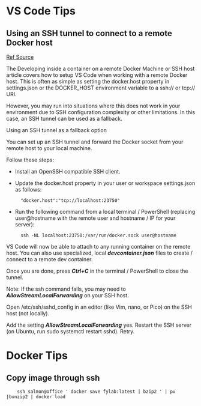 

VS Code Tips 
==========================

## Using an SSH tunnel to connect to a remote Docker host 
[Ref Source]( https://code.visualstudio.com/docs/remote/troubleshooting#_container-tips "container tips" )

The Developing inside a container on a remote Docker Machine or SSH host article covers how to setup VS Code when working with a remote Docker host. This is often as simple as setting the docker.host property in settings.json or the DOCKER_HOST environment variable to a ssh:// or tcp:// URI.

However, you may run into situations where this does not work in your environment due to SSH configuration complexity or other limitations. In this case, an SSH tunnel can be used as a fallback.

Using an SSH tunnel as a fallback option

You can set up an SSH tunnel and forward the Docker socket from your remote host to your local machine.

Follow these steps:
    
- Install an OpenSSH compatible SSH client.
- Update the docker.host property in your user or workspace settings.json as follows:

        "docker.host":"tcp://localhost:23750"

- Run the following command from a local terminal / PowerShell (replacing user@hostname with the remote user and hostname / IP for your server):

        ssh -NL localhost:23750:/var/run/docker.sock user@hostname

VS Code will now be able to attach to any running container on the remote host. You can also use specialized, local ___devcontainer.json___ files to create / connect to a remote dev container.

Once you are done, press ___Ctrl+C___ in the terminal / PowerShell to close the tunnel.

Note: If the ssh command fails, you may need to ___AllowStreamLocalForwarding___ on your SSH host.

Open /etc/ssh/sshd_config in an editor (like Vim, nano, or Pico) on the SSH host (not locally).

Add the setting ___AllowStreamLocalForwarding___ yes.
Restart the SSH server (on Ubuntu, run sudo systemctl restart sshd).
Retry.


Docker Tips
========================

## Copy image through ssh

        ssh salmon@office ' docker save fylab:latest | bzip2 ' | pv  |bunzip2 | docker load
